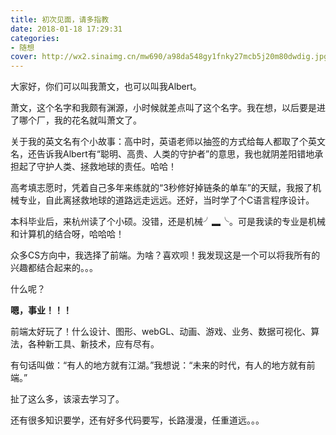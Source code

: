 ```yaml
---
title: 初次见面，请多指教
date: 2018-01-18 17:29:31
categories:
- 随想
cover: http://wx2.sinaimg.cn/mw690/a98da548gy1fnky27mcb5j20m80dwdig.jpg
---
```

大家好，你们可以叫我萧文，也可以叫我Albert。

萧文，这个名字和我颇有渊源，小时候就差点叫了这个名字。我在想，以后要是进了哪个厂，我的花名就叫萧文了。

关于我的英文名有个小故事：高中时，英语老师以抽签的方式给每人都取了个英文名，还告诉我Albert有“聪明、高贵、人类的守护者”的意思，我也就阴差阳错地承担起了守护人类、拯救地球的责任。哈哈！

高考填志愿时，凭着自己多年来练就的“3秒修好掉链条的单车”的天赋，我报了机械专业，自此离拯救地球的道路远走远远。还好，当时学了个C语言程序设计。

本科毕业后，来杭州读了个小硕。没错，还是机械╯▂╰。可是我读的专业是机械和计算机的结合呀，哈哈哈！

众多CS方向中，我选择了前端。为啥？喜欢呗！我发现这是一个可以将我所有的兴趣都结合起来的。。。

什么呢？

**嗯，事业！！！**

前端太好玩了！什么设计、图形、webGL、动画、游戏、业务、数据可视化、算法，各种新工具、新技术，应有尽有。

有句话叫做：“有人的地方就有江湖。”我想说：“未来的时代，有人的地方就有前端。”

扯了这么多，该滚去学习了。

还有很多知识要学，还有好多代码要写，长路漫漫，任重道远。。。

